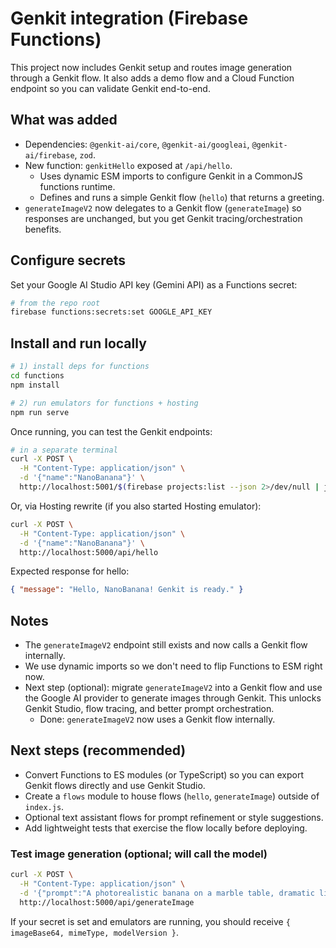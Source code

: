 # Genkit integration (Firebase Functions)

This project now includes Genkit setup and routes image generation through a Genkit flow. It also adds a demo flow and a Cloud Function endpoint so you can validate Genkit end-to-end.

## What was added

- Dependencies: `@genkit-ai/core`, `@genkit-ai/googleai`, `@genkit-ai/firebase`, `zod`.
- New function: `genkitHello` exposed at `/api/hello`.
  - Uses dynamic ESM imports to configure Genkit in a CommonJS functions runtime.
  - Defines and runs a simple Genkit flow (`hello`) that returns a greeting.
- `generateImageV2` now delegates to a Genkit flow (`generateImage`) so responses are unchanged, but you get Genkit tracing/orchestration benefits.

## Configure secrets

Set your Google AI Studio API key (Gemini API) as a Functions secret:

```bash
# from the repo root
firebase functions:secrets:set GOOGLE_API_KEY
```

## Install and run locally

```bash
# 1) install deps for functions
cd functions
npm install

# 2) run emulators for functions + hosting
npm run serve
```

Once running, you can test the Genkit endpoints:

```bash
# in a separate terminal
curl -X POST \
  -H "Content-Type: application/json" \
  -d '{"name":"NanoBanana"}' \
  http://localhost:5001/$(firebase projects:list --json 2>/dev/null | jq -r '.results[0].projectId')/europe-west1/genkitHello
```

Or, via Hosting rewrite (if you also started Hosting emulator):

```bash
curl -X POST \
  -H "Content-Type: application/json" \
  -d '{"name":"NanoBanana"}' \
  http://localhost:5000/api/hello
```

Expected response for hello:

```json
{ "message": "Hello, NanoBanana! Genkit is ready." }
```

## Notes

- The `generateImageV2` endpoint still exists and now calls a Genkit flow internally.
- We use dynamic imports so we don't need to flip Functions to ESM right now.
- Next step (optional): migrate `generateImageV2` into a Genkit flow and use the Google AI provider to generate images through Genkit. This unlocks Genkit Studio, flow tracing, and better prompt orchestration.
  - Done: `generateImageV2` now uses a Genkit flow internally.

## Next steps (recommended)

- Convert Functions to ES modules (or TypeScript) so you can export Genkit flows directly and use Genkit Studio.
- Create a `flows` module to house flows (`hello`, `generateImage`) outside of `index.js`.
- Optional text assistant flows for prompt refinement or style suggestions.
- Add lightweight tests that exercise the flow locally before deploying.

### Test image generation (optional; will call the model)

```bash
curl -X POST \
  -H "Content-Type: application/json" \
  -d '{"prompt":"A photorealistic banana on a marble table, dramatic lighting","aspectRatio":"1:1"}' \
  http://localhost:5000/api/generateImage
```

If your secret is set and emulators are running, you should receive `{ imageBase64, mimeType, modelVersion }`.
